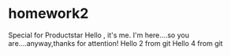 # homework2
Special for Productstar
Hello , it's me. I'm here....so you are....anyway,thanks for attention!
Hello 2 from git
Hello 4 from git

